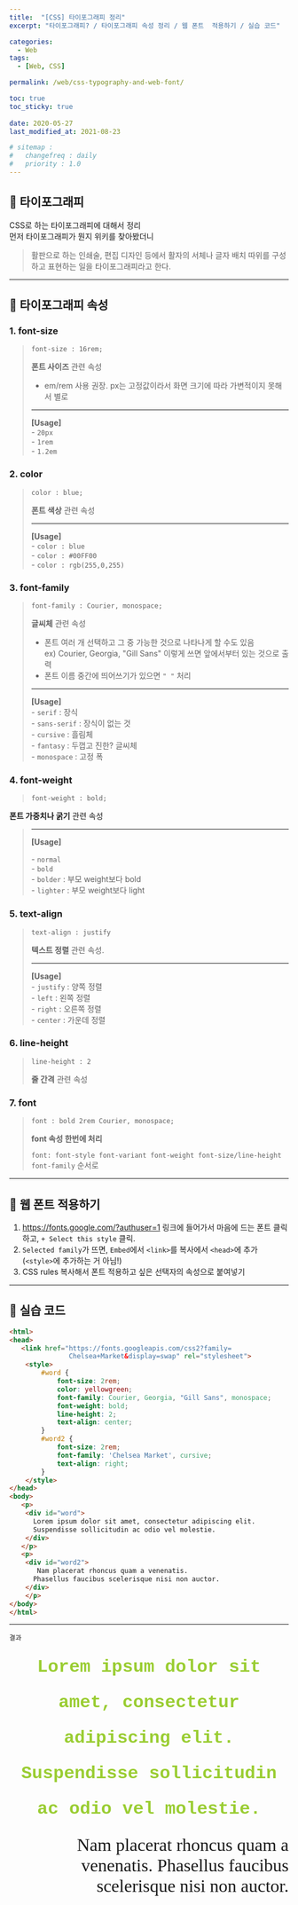 ```yaml
---
title:  "[CSS] 타이포그래피 정리"
excerpt: "타이포그래피? / 타이포그래피 속성 정리 / 웹 폰트  적용하기 / 실습 코드"

categories:
  - Web
tags:
  - [Web, CSS]

permalink: /web/css-typography-and-web-font/

toc: true
toc_sticky: true
 
date: 2020-05-27
last_modified_at: 2021-08-23

# sitemap :
#   changefreq : daily
#   priority : 1.0
---
```


## 🦥 타이포그래피
 
CSS로 하는 타이포그래피에 대해서 정리<br>
먼저 타이포그래피가 뭔지 위키를 찾아봤더니
> 활판으로 하는 인쇄술, 편집 디자인 등에서 활자의 서체나 글자 배치 따위를 구성하고 표현하는 일을 타이포그래피라고 한다.

***
## 🦥 타이포그래피 속성
### 1. font-size
>`font-size : 16rem;`
>
>**폰트 사이즈** 관련 속성<br>
>- em/rem 사용 권장. px는 고정값이라서 화면 크기에 따라 가변적이지 못해서 별로
>
>***
>**[Usage]**<br>
>\- `20px`<br>
>\- `1rem`<br>
>\- `1.2em`<br>

### 2. color
>`color : blue;`
>
>**폰트 색상** 관련 속성<br>
>
>***
>**[Usage]**<br>
>\- `color : blue`<br>
>\- `color : #00FF00`<br>
>\- `color : rgb(255,0,255)`<br>

### 3. font-family
>`font-family : Courier, monospace;`
>
>**글씨체** 관련 속성<br>
>- 폰트 여러 개 선택하고 그 중 가능한 것으로 나타나게 할 수도 있음<br>
>   ex) Courier, Georgia, "Gill Sans" 이렇게 쓰면 앞에서부터 있는 것으로 출력<br>
>- 폰트 이름 중간에 띄어쓰기가 있으면 `" "` 처리
>
>***
>**[Usage]**<br>
>\- `serif` : 장식<br>
>\- `sans-serif` : 장식이 없는 것<br>
>\- `cursive` : 흘림체<br>
>\- `fantasy` : 두껍고 진한? 글씨체<br>
>\- `monospace` : 고정 폭

### 4. font-weight
>`font-weight : bold;`
>
**폰트 가중치나 굵기** 관련 속성
>
>***
>**[Usage]**<br>
>
>\- `normal`<br>
>\- `bold`<br>
>\- `bolder` : 부모 weight보다 bold<br>
>\- `lighter` : 부모 weight보다 light


### 5. text-align
>`text-align : justify`
>
>**텍스트 정렬** 관련 속성.
>
>***
>**[Usage]**<br>
>\- `justify` : 양쪽 정렬<br>
>\- `left` : 왼쪽 정렬<br>
>\- `right` : 오른쪽 정렬<br>
>\- `center` : 가운데 정렬

### 6. line-height
>`line-height : 2`
>
>**줄 간격** 관련 속성

### 7. font
>`font : bold 2rem Courier, monospace;`
>
>**font 속성 한번에 처리**
>
>`font: font-style font-variant font-weight font-size/line-height font-family` 순서로

***

## 🦥 웹 폰트 적용하기
1. https://fonts.google.com/?authuser=1
링크에 들어가서 마음에 드는 폰트 클릭하고, `+ Select this style` 클릭.
2. `Selected family`가 뜨면, `Embed`에서 `<link>`를 복사에서 `<head>`에 추가 (`<style>`에 추가하는 거 아님!)
3. CSS rules 복사해서 폰트 적용하고 싶은 선택자의 속성으로 붙여넣기

***

## 🦥 실습 코드
```html
<html>
<head>
   <link href="https://fonts.googleapis.com/css2?family=
               Chelsea+Market&display=swap" rel="stylesheet">
    <style>
        #word {
            font-size: 2rem;
            color: yellowgreen;
            font-family: Courier, Georgia, "Gill Sans", monospace;
            font-weight: bold;
            line-height: 2;
            text-align: center;
        }
        #word2 {
            font-size: 2rem;
            font-family: 'Chelsea Market', cursive;
            text-align: right;
        }
    </style>
</head>
<body>
   <p>
    <div id="word">
      Lorem ipsum dolor sit amet, consectetur adipiscing elit.
      Suspendisse sollicitudin ac odio vel molestie.
    </div>
   </p>
   <p>
    <div id="word2">
       Nam placerat rhoncus quam a venenatis. 
      Phasellus faucibus scelerisque nisi non auctor.
    </div>
    </p>
</body>
</html>
```

***

`결과`
<html>
<head>
   <link href="https://fonts.googleapis.com/css2?family=
               Chelsea+Market&display=swap" rel="stylesheet">
    <style>
        #word {
            font-size: 2rem;
            color: yellowgreen;
            font-family: Courier, Georgia, "Gill Sans", monospace;
            font-weight: bold;
            line-height: 2;
            text-align: center;
        }
        #word2 {
            font-size: 2rem;
            font-family: 'Chelsea Market', cursive;
            text-align: right;
        }
    </style>
</head>
<body>
   <p>
    <div id="word">
      Lorem ipsum dolor sit amet, consectetur adipiscing elit.
      Suspendisse sollicitudin ac odio vel molestie.
    </div>
   </p>
   <p>
    <div id="word2">
       Nam placerat rhoncus quam a venenatis. 
      Phasellus faucibus scelerisque nisi non auctor.
    </div>
    </p>
</body>
</html>